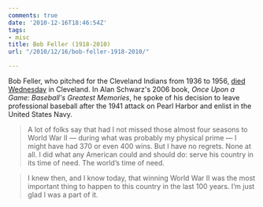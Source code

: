 ```yaml
---
comments: true
date: '2010-12-16T18:46:54Z'
tags:
- misc
title: Bob Feller (1918-2010)
url: "/2010/12/16/bob-feller-1918-2010/"

---
```

Bob Feller, who pitched for the Cleveland Indians from 1936 to 1956, <a href="http://www.nytimes.com/2010/12/16/sports/baseball/16feller.html?scp=1&amp;sq=%22bob%20feller%22&amp;st=cse">died Wednesday</a> in Cleveland. In Alan Schwarz's 2006 book, <em>Once Upon a Game: Baseball's Greatest Memories</em>, he spoke of his decision to leave professional baseball after the 1941 attack on Pearl Harbor and enlist in the United States Navy.

>A lot of folks say that had I not missed those almost four seasons to World War II — during what was probably my physical prime — I might have had 370 or even 400 wins. But I have no regrets. None at all. I did what any American could and should do: serve his country in its time of need. The world’s time of need.

>I knew then, and I know today, that winning World War II was the most important thing to happen to this country in the last 100 years. I’m just glad I was a part of it.


